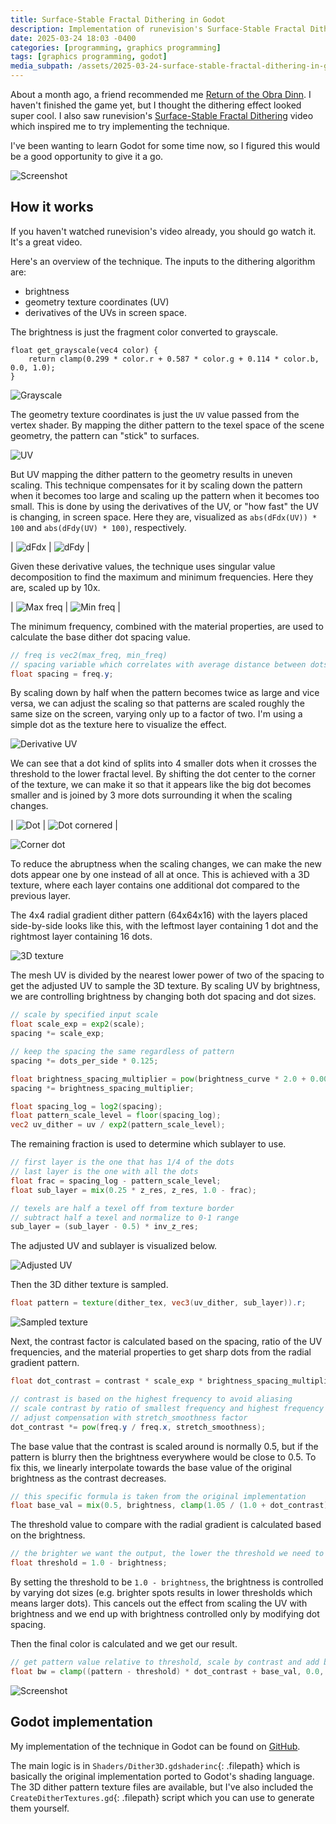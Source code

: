 ```yaml
---
title: Surface-Stable Fractal Dithering in Godot
description: Implementation of runevision's Surface-Stable Fractal Dithering in Godot
date: 2025-03-24 18:03 -0400
categories: [programming, graphics programming]
tags: [graphics programming, godot]
media_subpath: /assets/2025-03-24-surface-stable-fractal-dithering-in-godot
---
```


About a month ago, a friend recommended me [Return of the Obra Dinn](https://store.steampowered.com/app/653530/Return_of_the_Obra_Dinn/). I haven't finished the game yet, but I thought the dithering effect looked super cool. I also saw runevision's [Surface-Stable Fractal Dithering](https://www.youtube.com/watch?v=HPqGaIMVuLs) video which inspired me to try implementing the technique.

I've been wanting to learn Godot for some time now, so I figured this would be a good opportunity to give it a go.

![Screenshot](00_screenshot.png)

## How it works

If you haven't watched runevision's video already, you should go watch it. It's a great video.

Here's an overview of the technique. The inputs to the dithering algorithm are:
- brightness
- geometry texture coordinates (UV)
- derivatives of the UVs in screen space.

The brightness is just the fragment color converted to grayscale.

```gdscript
float get_grayscale(vec4 color) {
    return clamp(0.299 * color.r + 0.587 * color.g + 0.114 * color.b, 0.0, 1.0);
}
```

![Grayscale](01_grayscale.png)

The geometry texture coordinates is just the `UV` value passed from the vertex shader. By mapping the dither pattern to the texel space of the scene geometry, the pattern can "stick" to surfaces.

![UV](02_uv.png)

But UV mapping the dither pattern to the geometry results in uneven scaling. This technique compensates for it by scaling down the pattern when it becomes too large and scaling up the pattern when it becomes too small. This is done by using the derivatives of the UV, or "how fast" the UV is changing, in screen space. Here they are, visualized as `abs(dFdx(UV)) * 100` and `abs(dFdy(UV) * 100)`, respectively.

| ![dFdx](03_dfdx.png) | ![dFdy](04_dfdy.png) |

Given these derivative values, the technique uses singular value decomposition to find the maximum and minimum frequencies. Here they are, scaled up by 10x.

| ![Max freq](05_freqmax.png) | ![Min freq](06_freqmin.png) |

The minimum frequency, combined with the material properties, are used to calculate the base dither dot spacing value.

```glsl
// freq is vec2(max_freq, min_freq)
// spacing variable which correlates with average distance between dots
float spacing = freq.y;
```

By scaling down by half when the pattern becomes twice as large and vice versa, we can adjust the scaling so that patterns are scaled roughly the same size on the screen, varying only up to a factor of two. I'm using a simple dot as the texture here to visualize the effect.

![Derivative UV](11_derivative_uv.png)

We can see that a dot kind of splits into 4 smaller dots when it crosses the threshold to the lower fractal level. By shifting the dot center to the corner of the texture, we can make it so that it appears like the big dot becomes smaller and is joined by 3 more dots surrounding it when the scaling changes.

| ![Dot](13_dot_tex.png) | ![Dot cornered](14_dot_corner_tex.png) |

![Corner dot](12_corner_dot.png)

To reduce the abruptness when the scaling changes, we can make the new dots appear one by one instead of all at once. This is achieved with a 3D texture, where each layer contains one additional dot compared to the previous layer.

The 4x4 radial gradient dither pattern (64x64x16) with the layers placed side-by-side looks like this, with the leftmost layer containing 1 dot and the rightmost layer containing 16 dots.

![3D texture](08_3dtex.png)

The mesh UV is divided by the nearest lower power of two of the spacing to get the adjusted UV to sample the 3D texture. By scaling UV by brightness, we are controlling brightness by changing both dot spacing and dot sizes.

```glsl
// scale by specified input scale
float scale_exp = exp2(scale);
spacing *= scale_exp;

// keep the spacing the same regardless of pattern
spacing *= dots_per_side * 0.125;

float brightness_spacing_multiplier = pow(brightness_curve * 2.0 + 0.001, -1.0);
spacing *= brightness_spacing_multiplier;

float spacing_log = log2(spacing);
float pattern_scale_level = floor(spacing_log);
vec2 uv_dither = uv / exp2(pattern_scale_level);
```

The remaining fraction is used to determine which sublayer to use.

```glsl
// first layer is the one that has 1/4 of the dots
// last layer is the one with all the dots
float frac = spacing_log - pattern_scale_level;
float sub_layer = mix(0.25 * z_res, z_res, 1.0 - frac);

// texels are half a texel off from texture border
// subtract half a texel and normalize to 0-1 range
sub_layer = (sub_layer - 0.5) * inv_z_res;
```

The adjusted UV and sublayer is visualized below.

![Adjusted UV](10_adjusted_uv.png)

Then the 3D dither texture is sampled.

```glsl
float pattern = texture(dither_tex, vec3(uv_dither, sub_layer)).r;
```

![Sampled texture](07_sampled.png)

Next, the contrast factor is calculated based on the spacing, ratio of the UV frequencies, and the material properties to get sharp dots from the radial gradient pattern.

```glsl
float dot_contrast = contrast * scale_exp * brightness_spacing_multiplier * 0.1;

// contrast is based on the highest frequency to avoid aliasing
// scale contrast by ratio of smallest frequency and highest frequency
// adjust compensation with stretch_smoothness factor
dot_contrast *= pow(freq.y / freq.x, stretch_smoothness);
```

The base value that the contrast is scaled around is normally 0.5, but if the pattern is blurry then the brightness everywhere would be close to 0.5. To fix this, we linearly interpolate towards the base value of the original brightness as the contrast decreases.

```glsl
// this specific formula is taken from the original implementation
float base_val = mix(0.5, brightness, clamp(1.05 / (1.0 + dot_contrast), 0.0, 1.0));
```

The threshold value to compare with the radial gradient is calculated based on the brightness.

```glsl
// the brighter we want the output, the lower the threshold we need to use
float threshold = 1.0 - brightness;
```

By setting the threshold to be `1.0 - brightness`, the brightness is controlled by varying dot sizes (e.g. brighter spots results in lower thresholds which means larger dots). This cancels out the effect from scaling the UV with brightness and we end up with brightness controlled only by modifying dot spacing.

Then the final color is calculated and we get our result.

```glsl
// get pattern value relative to threshold, scale by contrast and add base value
float bw = clamp((pattern - threshold) * dot_contrast + base_val, 0.0, 1.0);
```

![Screenshot](00_screenshot.png)

## Godot implementation

My implementation of the technique in Godot can be found on [GitHub](https://github.com/tufourn/Dither3D-Godot).

The main logic is in `Shaders/Dither3D.gdshaderinc`{: .filepath} which is basically the original implementation ported to Godot's shading language. The 3D dither pattern texture files are available, but I've also included the `CreateDitherTextures.gd`{: .filepath} script which you can use to generate them yourself.

